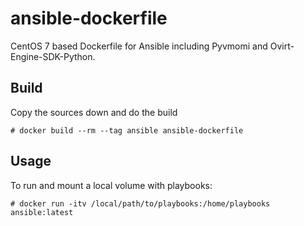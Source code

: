 # ansible-dockerfile

CentOS 7 based Dockerfile for Ansible including Pyvmomi and Ovirt-Engine-SDK-Python.


## Build

Copy the sources down and do the build

```
# docker build --rm --tag ansible ansible-dockerfile
```

## Usage

To run and mount a local volume with playbooks:

```
# docker run -itv /local/path/to/playbooks:/home/playbooks ansible:latest
```
